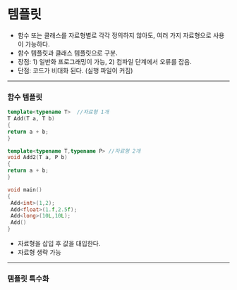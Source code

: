 # 템플릿
- 함수 또는 클래스를 자료형별로 각각 정의하지 않아도, 여러 가지 자료형으로 사용이 가능하다.
- 함수 템플릿과 클래스 템플릿으로 구분.
- 장점: 1) 일반화 프로그래밍이 가능, 2) 컴파일 단계에서 오류를 잡음.
- 단점: 코드가 비대화 된다. (실행 파일이 커짐)
***
### 함수 템플릿
```C++
template<typename T>  //자료형 1개
T Add(T a, T b)
{
return a + b;
}

template<typename T,typename P> //자료형 2개
void Add2(T a, P b)
{
return a + b;
}

void main()
{
 Add<int>(1,2);
 Add<float>(1.f,2.5f);
 Add<long>(10L,10L);
 Add()
}
```
- 자료형을 삽입 후 값을 대입한다.
- 자료형 생략 가능
***
### 템플릿 특수화
```c++
```
